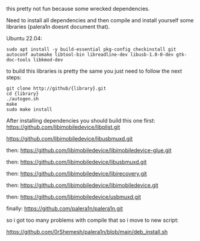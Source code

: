 
this pretty not fun because some wrecked dependencies.


Need to install all dependencies and then compile and install yourself some libraries (palera1n doesnt document that).

Ubuntu 22.04:
```
sudo apt install -y build-essential pkg-config checkinstall git autoconf automake libtool-bin libreadline-dev libusb-1.0-0-dev gtk-doc-tools libkmod-dev
```

to build this libraries is pretty the same you just need to follow the next steps:
 
```
git clone http://github/{library}.git
cd {library}
./autogen.sh
make
sudo make install
```


After installing dependencies you should build this one first:
https://github.com/libimobiledevice/libplist.git


https://github.com/libimobiledevice/libusbmuxd.git

then:
https://github.com/libimobiledevice/libimobiledevice-glue.git

then:
https://github.com/libimobiledevice/libusbmuxd.git

then:
https://github.com/libimobiledevice/libirecovery.git

then:
https://github.com/libimobiledevice/libimobiledevice.git

then:
https://github.com/libimobiledevice/usbmuxd.git

finally:
https://github.com/palera1n/palera1n.git

so i got too many problems with compile that so i move to new script:

https://github.com/0rShemesh/palera1n/blob/main/deb_install.sh